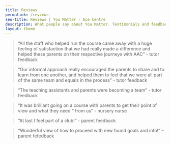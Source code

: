 ```yaml
---
title: Reviews
permalink: /reviews
seo-title: Reviews | You Matter - Ace Centre
description: What people say about You Matter. Testimonials and feedback form parents, tutors and others.
layout: theme
---
```


> “All the staff who helped run the course came away with a huge feeling of satisfaction that we had really made a difference and helped these parents on their respective journeys with AAC” - tutor feedback

> “Our informal approach really encouraged the parents to share and to learn from one another, and helped them to feel that we were all part of the same team and equals in the process” - tutor feedback

> “The teaching assistants and parents were becoming a team” - tutor feedback

> “It was brilliant going on a course with parents to get their point of view and what they need “ from us” - nursery nurse

> “At last I feel part of a club!” - parent feedback

> “Wonderful view of how to proceed with new found goals and info!” – parent fefedback
